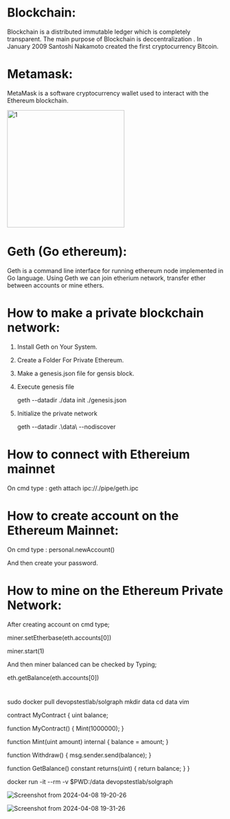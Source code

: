 # Blockchain:
Blockchain is a distributed immutable ledger which is completely transparent.
The main purpose of Blockchain is deccentralization .
In January 2009 Santoshi Nakamoto created the first cryptocurrency Bitcoin.

# Metamask:
MetaMask is a software cryptocurrency wallet used to interact with the Ethereum blockchain.

<img width="273" alt="1" src="https://github.com/RupeshKumar4511/Blockchain-Technology/assets/149661006/5b5cd6b2-f495-4aa3-8c71-0ad236c7e170">

# Geth (Go ethereum):
Geth is a command line interface for running ethereum node implemented in Go language.
Using Geth we can join etherium network, transfer ether between accounts or mine ethers.


# How to make a private blockchain network:

1) Install Geth on Your System.
   
2) Create a Folder For Private Ethereum.
   
3) Make a genesis.json file for gensis block.
     
4) Execute genesis file
   
   geth --datadir ./data init ./genesis.json

5) Initialize the private network
    
    geth --datadir .\data\ --nodiscover 


# How to connect with Ethereium mainnet
On cmd type :   geth attach ipc://./pipe/geth.ipc

# How to create account on the Ethereum Mainnet:
On cmd type :    personal.newAccount()

And then create your password.


# How to mine on the Ethereum Private Network:
After creating account on cmd type;

miner.setEtherbase(eth.accounts[0])

miner.start(1)

And then miner balanced can be checked by Typing;

eth.getBalance(eth.accounts[0])

# 
sudo docker pull devopstestlab/solgraph
mkdir data
cd data
vim 


contract MyContract {  uint balance;

  function MyContract() {
    Mint(1000000);
  }

  function Mint(uint amount) internal {
    balance = amount;
  }

  function Withdraw() {
    msg.sender.send(balance);
  }

  function GetBalance() constant returns(uint) {
    return balance;
  }
}

docker run -it --rm -v $PWD:/data devopstestlab/solgraph

![Screenshot from 2024-04-08 19-20-26](https://github.com/RupeshKumar4511/Blockchain-Technology/assets/149661006/e9924da9-6068-45bd-95a4-8e65d792b64c)



![Screenshot from 2024-04-08 19-31-26](https://github.com/RupeshKumar4511/Blockchain-Technology/assets/149661006/748f3397-e2ec-465b-bed1-90f41b80498a)

